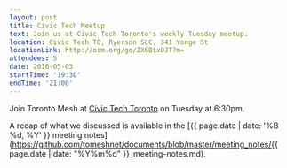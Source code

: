 ```yaml
---
layout: post
title: Civic Tech Meetup
text: Join us at Civic Tech Toronto's weekly Tuesday meetup.
location: Civic Tech TO, Ryerson SLC, 341 Yonge St
locationLink: http://osm.org/go/ZX6BtxOJT?m=
attendees: 5
date: 2016-05-03
startTime: '19:30'
endTime: '21:00'
---
```


Join Toronto Mesh at [Civic Tech Toronto](http://civictech.ca) on Tuesday at 6:30pm.

A recap of what we discussed is available in the [{{ page.date | date: '%B %d, %Y' }} meeting notes](https://github.com/tomeshnet/documents/blob/master/meeting_notes/{{ page.date | date: "%Y%m%d" }}_meeting-notes.md).

